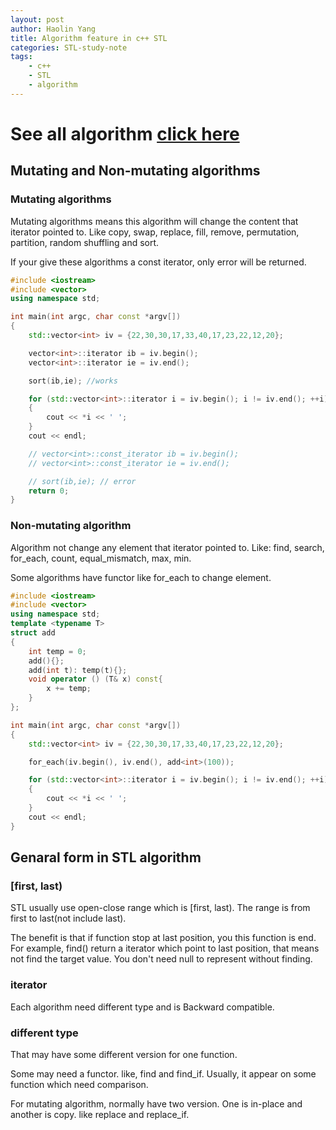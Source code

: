```yaml
---
layout: post
author: Haolin Yang
title: Algorithm feature in c++ STL
categories: STL-study-note
tags: 
    - c++
    - STL
    - algorithm
---
```


# **See all algorithm [click here]({{site.url}}{{site.baseurl}}/stl-study-note/2019/09/20/all-algorithm.html)**

## Mutating and Non-mutating algorithms

### Mutating algorithms

Mutating algorithms means this algorithm will change the content that iterator pointed to. Like copy, swap, replace, fill, remove, permutation, partition, random shuffling and sort.

If your give these algorithms a const iterator, only error will be returned.

```cpp
#include <iostream>
#include <vector>
using namespace std;

int main(int argc, char const *argv[])
{
    std::vector<int> iv = {22,30,30,17,33,40,17,23,22,12,20};

    vector<int>::iterator ib = iv.begin();
    vector<int>::iterator ie = iv.end();

    sort(ib,ie); //works

    for (std::vector<int>::iterator i = iv.begin(); i != iv.end(); ++i)
    {
        cout << *i << ' ';
    }
    cout << endl;

    // vector<int>::const_iterator ib = iv.begin();
    // vector<int>::const_iterator ie = iv.end();

    // sort(ib,ie); // error
    return 0;
}
```

### Non-mutating algorithm

Algorithm not change any element that iterator pointed to. Like: find, search, for_each, count, equal_mismatch, max, min.

Some algorithms have functor like for_each to change element.

```cpp
#include <iostream>
#include <vector>
using namespace std;
template <typename T>
struct add
{
    int temp = 0;
    add(){};
    add(int t): temp(t){};
    void operator () (T& x) const{
        x += temp;
    }
};

int main(int argc, char const *argv[])
{
    std::vector<int> iv = {22,30,30,17,33,40,17,23,22,12,20};

    for_each(iv.begin(), iv.end(), add<int>(100));

    for (std::vector<int>::iterator i = iv.begin(); i != iv.end(); ++i)
    {
        cout << *i << ' ';
    }
    cout << endl;
}
```

## Genaral form in STL algorithm

### [first, last)

STL usually use open-close range which is [first, last). The range is from first to last(not include last).

The benefit is that if function stop at last position, you this function is end. For example, find() return a iterator which point to last position, that means not find the target value. You don't need null to represent without finding.

### iterator

Each algorithm need different type and is Backward compatible. 

### different type

That may have some different version for one function.

Some may need a functor. like, find and find_if. Usually, it appear on some function which need comparison. 

For mutating algorithm, normally have two version. One is in-place and another is copy. like replace and replace_if.









